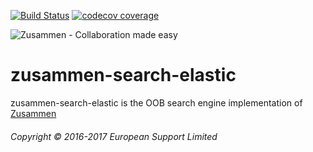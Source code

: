 [![Build Status](https://travis-ci.org/open-amdocs/zusammen-search-elastic.svg?branch=master)](https://travis-ci.org/open-amdocs/zusammen-search-elastic)
[![codecov coverage](https://img.shields.io/codecov/c/github/kentcdodds/starwars-name.svg)](https://codecov.io/gh/open-amdocs/zusammen-search-elastic?branch=master)

![Zusammen - Collaboration made easy](https://raw.githubusercontent.com/open-amdocs/zusammen/master/docs/images/zusammen_logo_final_888px.png)
# zusammen-search-elastic

zusammen-search-elastic is the OOB search engine implementation of [Zusammen](https://github.com/open-amdocs/zusammen)

###### Copyright © 2016-2017 European Support Limited
